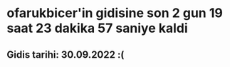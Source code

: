 # ofarukbicer'in gidisine son 2 gun 19 saat 23 dakika 57 saniye kaldi

## Gidis tarihi: 30.09.2022 :(